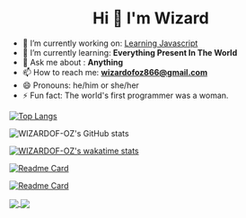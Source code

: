<h1 align= "center">Hi 👋 I'm Wizard</h1>





- 🔭 I’m currently working on: [Learning Javascript](https://github.com/WIZARDOF-OZ/JavaScript-Learning-)
- 🌱 I’m currently learning: **Everything Present In The World**
- 💬 Ask me about : **Anything**
- 📫 How to reach me: **wizardofoz866@gmail.com**
- 😄 Pronouns: he/him or she/her
- ⚡ Fun fact: The world's first programmer was a woman.

[![Top Langs](https://github-readme-stats.vercel.app/api/top-langs/?username=WIZARDOF-OZ&layout=compact&langs_count=10)](https://github.com/anuraghazra/github-readme-stats)

![WIZARDOF-OZ's GitHub stats](https://github-readme-stats.vercel.app/api?username=WIZARDOF-OZ&show_owner=true&count_private=true&show_icons=true&theme=radical)

 <!-- [![Top Langs](https://github-readme-stats.vercel.app/api/top-langs/?username=WIZARDOF-OZ&exclude_repo=github-readme-stats,WIZARDOF-OZ.github.io)](https://github.com/anuraghazra/github-readme-stats)  -->

[![WIZARDOF-OZ's wakatime stats](https://github-readme-stats.vercel.app/api/wakatime?username=WIZARDOF-OZ)](https://github.com/anuraghazra/github-readme-stats)

[![Readme Card](https://github-readme-stats.vercel.app/api/pin/?username=WIZARDOF-OZ&repo=MusicBot)](https://github.com/WIZARDOF-OZ/MusicBot)


[![Readme Card](https://github-readme-stats.vercel.app/api/pin/?username=WIZARDOFOZ&repo=)](https://github.com/WIZARDOF-OZ/MusicBot)



<a href="https://github.com/WIZARDOF-OZ/MusicBot">
  <img align="center" src="https://github-readme-stats.vercel.app/api/pin/?username=WIZARDOF-OZ&repo=github-MusicBot" />
</a>
<a href="https://github.com/WIZARDOF-OZ/Music-Bot-With-Dashboard">
  <img align="center" src="https://github-readme-stats.vercel.app/api/pin/?username=WIZARDOF-OZ&repo=Music-Bot-With-Dashboard" />
</a>